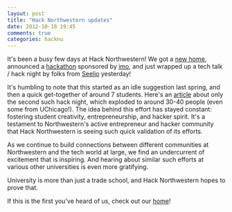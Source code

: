 ```yaml
---
layout: post
title: "Hack Northwestern updates"
date: 2012-10-18 19:45
comments: true
categories: hacknu
---
```


It's been a busy few days at Hack Northwestern! We got a [new home](http://hacknorthwestern.com), announced a [hackathon](http://hacknorthwestern.com/imo-hackathon.html) sponsored by [imo](http://imo.im), and just wrapped up a tech talk / hack night by folks from [Seelio](http://seelio.com) yesterday!

It's humbling to note that this started as an idle suggestion last spring, and then a quick get-together of around 7 students. Here's an [article](http://northbynorthwestern.com/story/30-collaborate-eat-pizza-at-hackathon/) about only the second such hack night, which exploded to around 30-40 people (even some from UChicago!). The idea behind this effort has stayed constant: fostering student creativity, entrepreneurship, and hacker spirit. It's a testament to Northwestern's active entrepreneur and hacker community that Hack Northwestern is seeing such quick validation of its efforts.

As we continue to build connections between different communities at Northwestern and the tech world at large, we find an undercurrent of excitement that is inspiring. And hearing about similar such efforts at various other universities is even more gratifying.

University is more than just a trade school, and Hack Northwestern hopes to prove that.

If this is the first you've heard of us, check out our [home](http://hacknorthwestern.com)!